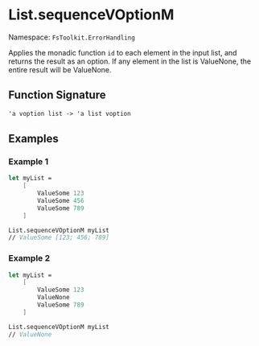# List.sequenceVOptionM

Namespace: `FsToolkit.ErrorHandling`

Applies the monadic function `id` to each element in the input list, and returns the result as an option. If any element in the list is ValueNone, the entire result will be ValueNone.

## Function Signature

```fsharp
'a voption list -> 'a list voption
```

## Examples

### Example 1

```fsharp
let myList =
    [
        ValueSome 123
        ValueSome 456
        ValueSome 789
    ]

List.sequenceVOptionM myList
// ValueSome [123; 456; 789]
```

### Example 2

```fsharp
let myList =
    [
        ValueSome 123
        ValueNone
        ValueSome 789
    ]

List.sequenceVOptionM myList
// ValueNone
```
